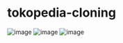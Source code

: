 ﻿# tokopedia-cloning

![image](https://github.com/alwirifa/tokopedia-cloning/assets/95983472/b58cc3cb-222b-4f3e-8077-8782c1d084a9)
![image](https://github.com/alwirifa/tokopedia-cloning/assets/95983472/6dbeb314-4715-4559-9553-2f4fb573d13f)
![image](https://github.com/alwirifa/tokopedia-cloning/assets/95983472/2b57238e-3b0c-4e93-bf98-7e3506c20e0c)


